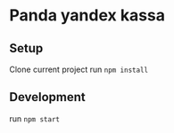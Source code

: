 # Panda yandex kassa

## Setup
Clone current project
run `npm install`

## Development
run `npm start`
